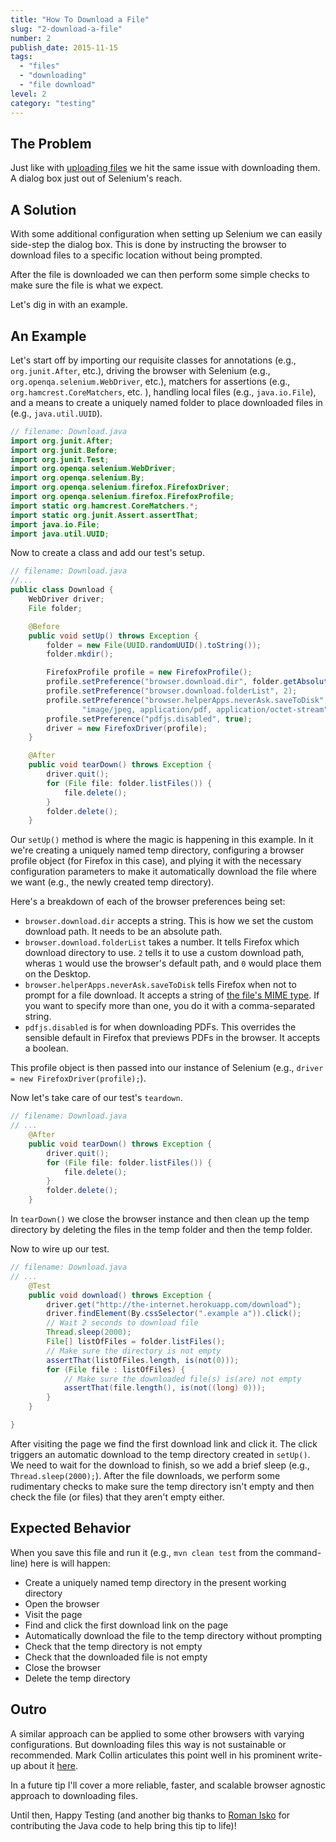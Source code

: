 ```yaml
---
title: "How To Download a File"
slug: "2-download-a-file"
number: 2
publish_date: 2015-11-15
tags:
  - "files"
  - "downloading"
  - "file download"
level: 2
category: "testing"
---
```


## The Problem

Just like with [uploading files](/tips/1-upload-a-file) we hit the same issue with downloading them. A dialog box just out of Selenium's reach.

## A Solution

With some additional configuration when setting up Selenium we can easily side-step the dialog box. This is done by instructing the browser to download files to a specific location without being prompted.

After the file is downloaded we can then perform some simple checks to make sure the file is what we expect.

Let's dig in with an example.

## An Example

Let's start off by importing our requisite classes for annotations (e.g., `org.junit.After`, etc.), driving the browser with Selenium (e.g., `org.openqa.selenium.WebDriver`, etc.), matchers for assertions (e.g., `org.hamcrest.CoreMatchers`, etc. ), handling local files (e.g., `java.io.File`), and a means to create a uniquely named folder to place downloaded files in (e.g., `java.util.UUID`).

```java
// filename: Download.java
import org.junit.After;
import org.junit.Before;
import org.junit.Test;
import org.openqa.selenium.WebDriver;
import org.openqa.selenium.By;
import org.openqa.selenium.firefox.FirefoxDriver;
import org.openqa.selenium.firefox.FirefoxProfile;
import static org.hamcrest.CoreMatchers.*;
import static org.junit.Assert.assertThat;
import java.io.File;
import java.util.UUID;
```

Now to create a class and add our test's setup.

```java
// filename: Download.java
//...
public class Download {
    WebDriver driver;
    File folder;

    @Before
    public void setUp() throws Exception {
        folder = new File(UUID.randomUUID().toString());
        folder.mkdir();

        FirefoxProfile profile = new FirefoxProfile();
        profile.setPreference("browser.download.dir", folder.getAbsolutePath());
        profile.setPreference("browser.download.folderList", 2);
        profile.setPreference("browser.helperApps.neverAsk.saveToDisk",
                "image/jpeg, application/pdf, application/octet-stream");
        profile.setPreference("pdfjs.disabled", true);
        driver = new FirefoxDriver(profile);
    }

    @After
    public void tearDown() throws Exception {
        driver.quit();
        for (File file: folder.listFiles()) {
            file.delete();
        }
        folder.delete();
    }
```

Our `setUp()` method is where the magic is happening in this example. In it we're creating a uniquely named temp directory, configuring a browser profile object (for Firefox in this case), and plying it with the necessary configuration parameters to make it automatically download the file where we want (e.g., the newly created temp directory).

Here's a breakdown of each of the browser preferences being set:

+ `browser.download.dir` accepts a string. This is how we set the custom download path. It needs to be an absolute path.
+ `browser.download.folderList` takes a number. It tells Firefox which download directory to use. `2` tells it to use a custom download path, wheras `1` would use the browser's default path, and `0` would place them on the Desktop.
+ `browser.helperApps.neverAsk.saveToDisk` tells Firefox when not to prompt for a file download. It accepts a string of [the file's MIME type](http://en.wikipedia.org/wiki/Internet_media_type). If you want to specify more than one, you do it with a comma-separated string.
+ `pdfjs.disabled` is for when downloading PDFs. This overrides the sensible default in Firefox that previews PDFs in the browser. It accepts a boolean.

This profile object is then passed into our instance of Selenium (e.g., `driver = new FirefoxDriver(profile);`).

Now let's take care of our test's `teardown`.

```java
// filename: Download.java
// ...
    @After
    public void tearDown() throws Exception {
        driver.quit();
        for (File file: folder.listFiles()) {
            file.delete();
        }
        folder.delete();
    }
```

In `tearDown()` we close the browser instance and then clean up the temp directory by deleting the files in the temp folder and then the temp folder.

Now to wire up our test.

```java
// filename: Download.java
// ...
    @Test
    public void download() throws Exception {
        driver.get("http://the-internet.herokuapp.com/download");
        driver.findElement(By.cssSelector(".example a")).click();
        // Wait 2 seconds to download file
        Thread.sleep(2000);
        File[] listOfFiles = folder.listFiles();
        // Make sure the directory is not empty
        assertThat(listOfFiles.length, is(not(0)));
        for (File file : listOfFiles) {
            // Make sure the downloaded file(s) is(are) not empty
            assertThat(file.length(), is(not((long) 0)));
        }
    }

}
```

After visiting the page we find the first download link and click it. The click triggers an automatic download to the temp directory created in `setUp()`. We need to wait for the download to finish, so we add a brief sleep (e.g., `Thread.sleep(2000);`). After the file downloads, we perform some rudimentary checks to make sure the temp directory isn't empty and then check the file (or files) that they aren't empty either.

## Expected Behavior

When you save this file and run it (e.g., `mvn clean test` from the command-line) here is will happen:

+ Create a uniquely named temp directory in the present working directory
+ Open the browser
+ Visit the page
+ Find and click the first download link on the page
+ Automatically download the file to the temp directory without prompting
+ Check that the temp directory is not empty
+ Check that the downloaded file is not empty
+ Close the browser
+ Delete the temp directory

## Outro

A similar approach can be applied to some other browsers with varying configurations. But downloading files this way is not sustainable or recommended. Mark Collin articulates this point well in his prominent write-up about it [here](http://ardesco.lazerycode.com/index.php/2012/07/how-to-download-files-with-selenium-and-why-you-shouldnt/).

In a future tip I'll cover a more reliable, faster, and scalable browser agnostic approach to downloading files.

Until then, Happy Testing (and another big thanks to [Roman Isko](https://github.com/RomanIsko) for contributing the Java code to help bring this tip to life)!
